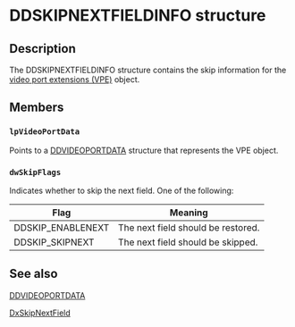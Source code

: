 # DDSKIPNEXTFIELDINFO structure

## Description

The DDSKIPNEXTFIELDINFO structure contains the skip information for the [video port extensions (VPE)](https://learn.microsoft.com/windows-hardware/drivers/) object.

## Members

### `lpVideoPortData`

Points to a [DDVIDEOPORTDATA](https://learn.microsoft.com/windows/desktop/api/dxmini/ns-dxmini-ddvideoportdata) structure that represents the VPE object.

### `dwSkipFlags`

Indicates whether to skip the next field. One of the following:

| Flag | Meaning |
| --- | --- |
| DDSKIP_ENABLENEXT | The next field should be restored. |
| DDSKIP_SKIPNEXT | The next field should be skipped. |

## See also

[DDVIDEOPORTDATA](https://learn.microsoft.com/windows/desktop/api/dxmini/ns-dxmini-ddvideoportdata)

[DxSkipNextField](https://learn.microsoft.com/windows/desktop/api/dxmini/nc-dxmini-pdx_skipnextfield)